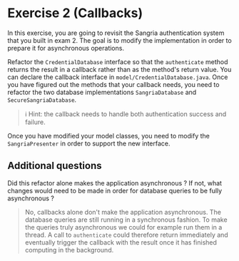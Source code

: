 # Exercise 2 (Callbacks)

In this exercise, you are going to revisit the Sangria authentication system that you built in exam 2. The goal is to modify the implementation
in order to prepare it for asynchronous operations.

Refactor the `CredentialDatabase` interface so that the `authenticate` method returns the result in a callback rather than as the method's return
value. You can declare the callback interface in `model/CredentialDatabase.java`. Once you have figured out the methods that your callback needs, 
you need to refactor the two database implementations `SangriaDatabase` and `SecureSangriaDatabase`.

> :information_source: Hint: the callback needs to handle both authentication success and failure.

Once you have modified your model classes, you need to modify the `SangriaPresenter` in order to support the new interface.

## Additional questions

Did this refactor alone makes the application asynchronous ? If not, what changes would need to be made in order for database queries to be fully 
asynchronous ?

> No, callbacks alone don't make the application asynchronous. The database queries are still running in a synchronous fashion. To make the queries
> truly asynchronous we could for example run them in a thread. A call to `authenticate` could therefore return immediately and eventually trigger
> the callback with the result once it has finished computing in the background.
